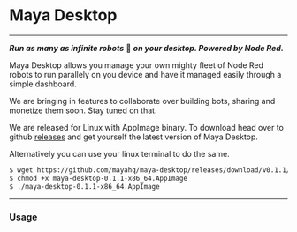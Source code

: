 # Maya Desktop
---
***Run as many as infinite robots*** :robot: ***on your desktop. Powered by Node Red.***

Maya Desktop allows you manage your own mighty fleet of Node Red robots to run parallely on you device and have it managed easily through a simple dashboard. 

We are bringing in features to collaborate over building bots, sharing and monetize them soon. Stay tuned on that.

We are released for Linux with AppImage binary. To download head over to github [releases](https://github.com/mayahq/maya-desktop/releases) and get yourself the latest version of Maya Desktop.

Alternatively you can use your linux terminal to do the same.

```bash
$ wget https://github.com/mayahq/maya-desktop/releases/download/v0.1.1/maya-desktop-0.1.1-x86_64.AppImage
$ chmod +x maya-desktop-0.1.1-x86_64.AppImage
$ ./maya-desktop-0.1.1-x86_64.AppImage
```

---
### Usage

